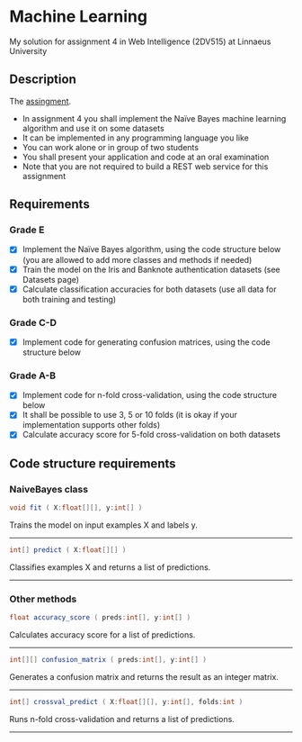 # Machine Learning

My solution for assignment 4 in Web Intelligence (2DV515) at Linnaeus University

## Description

The [assingment](http://coursepress.lnu.se/kurs/web-intelligence/a4/).

- In assignment 4 you shall implement the Naïve Bayes machine learning algorithm and use it on some datasets
- It can be implemented in any programming language you like
- You can work alone or in group of two students
- You shall present your application and code at an oral examination
- Note that you are not required to build a REST web service for this assignment

## Requirements

### Grade E

- [x] Implement the Naïve Bayes algorithm, using the code structure below (you are allowed to add more classes and methods if needed)
- [x] Train the model on the Iris and Banknote authentication datasets (see Datasets page)
- [x] Calculate classification accuracies for both datasets (use all data for both training and testing)

### Grade C-D

- [x] Implement code for generating confusion matrices, using the code structure below

### Grade A-B

- [x] Implement code for n-fold cross-validation, using the code structure below
- [x] It shall be possible to use 3, 5 or 10 folds (it is okay if your implementation supports other folds)
- [x] Calculate accuracy score for 5-fold cross-validation on both datasets

## Code structure requirements

### NaiveBayes class

```java
void fit ( X:float[][], y:int[] )
```

Trains the model on input examples X and labels y.

---

```java
int[] predict ( X:float[][] )
```

Classifies examples X and returns a list of predictions.

---

### Other methods

```java
float accuracy_score ( preds:int[], y:int[] )
```

Calculates accuracy score for a list of predictions.

---

```java
int[][] confusion_matrix ( preds:int[], y:int[] )
```

Generates a confusion matrix and returns the result as an integer matrix.

---

```java
int[] crossval_predict ( X:float[][], y:int[], folds:int )
```

Runs n-fold cross-validation and returns a list of predictions.

---
